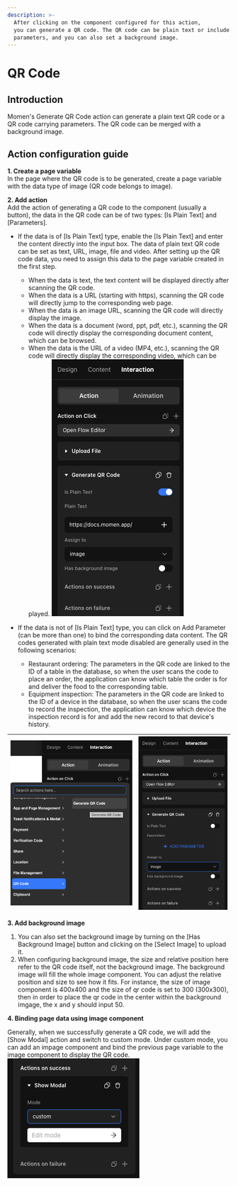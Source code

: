```yaml
---
description: >-
  After clicking on the component configured for this action,
  you can generate a QR code. The QR code can be plain text or include
  parameters, and you can also set a background image.
---
```


# QR Code

## Introduction   
Momen's Generate QR Code action can generate a plain text QR code or a QR code carrying parameters. The QR code can be merged with a background image.

## Action configuration guide   
**1. Create a page variable**   
In the page where the QR code is to be generated, create a page variable with the data type of image (QR code belongs to image).

**2. Add action**  
Add the action of generating a QR code to the component (usually a button), the data in the QR code can be of two types: \[Is Plain Text] and \[Parameters].  

- If the data is of \[Is Plain Text] type, enable the \[Is Plain Text] and enter the content directly into the input box. The data of plain text QR code can be set as text, URL, image, file and video. After setting up the QR code data, you need to assign this data to the page variable created in the first step.
    - When the data is text, the text content will be displayed directly after scanning the QR code.
    - When the data is a URL (starting with https), scanning the QR code will directly jump to the corresponding web page.
    - When the data is an image URL, scanning the QR code will directly display the image.
    - When the data is a document (word, ppt, pdf, etc.), scanning the QR code will directly display the corresponding document content, which can be browsed.
    - When the data is the URL of a video (MP4, etc.), scanning the QR code will directly display the corresponding video, which can be played.
![](<../.gitbook/assets/3 (6).png>)

- If the data is not of \[Is Plain Text] type, you can click on Add Parameter (can be more than one) to bind the corresponding data content. The QR codes generated with plain text mode disabled are generally used in the following scenarios:   
    - Restaurant ordering: The parameters in the QR code are linked to the ID of a table in the database, so when the user scans the code to place an order, the application can know which table the order is for and deliver the food to the corresponding table.   
    - Equipment inspection: The parameters in the QR code are linked to the ID of a device in the database, so when the user scans the code to record the inspection, the application can know which device the inspection record is for and add the new record to that device's history.

| <img src="../.gitbook/assets/1 (12).png" alt="" data-size="original"> | <img src="../.gitbook/assets/2 (8).png" alt="" data-size="original"> |
| --------------------------------------------------------------------- | -------------------------------------------------------------------- |

**3. Add background image**   
1. You can also set the background image by turning on the \[Has Background Image] button and clicking on the \[Select Image] to upload it.
2. When configuring background image, the size and relative position here refer to the QR code itself, not the background image. The background image will fill the whole image component. You can adjust the relative position and size to see how it fits. For instance, the size of image component is 400x400 and the size of qr code is set to 300 (300x300), then in order to place the qr code in the center within the background imgage, the x and y should input 50. 

**4. Binding page data using image component**   

Generally, when we successfully generate a QR code, we will add the \[Show Modal] action and switch to custom mode. Under custom mode, you can add an impage component and bind the previous page variable to the image component to display the QR code.
<img src="../.gitbook/assets/5 (2).png" alt="" data-size="original"> 


